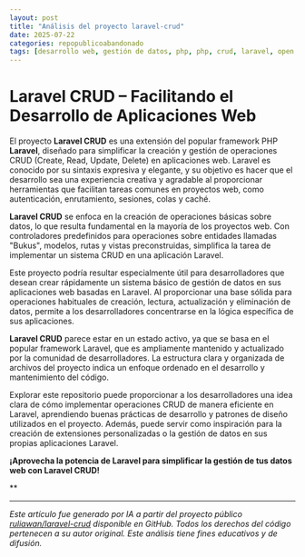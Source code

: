```yaml
---
layout: post
title: "Análisis del proyecto laravel-crud"
date: 2025-07-22
categories: repopublicoabandonado
tags: [desarrollo web, gestión de datos, php, php, crud, laravel, open source, open-source]
---
```


# Laravel CRUD – Facilitando el Desarrollo de Aplicaciones Web

El proyecto **Laravel CRUD** es una extensión del popular framework PHP **Laravel**, diseñado para simplificar la creación y gestión de operaciones CRUD (Create, Read, Update, Delete) en aplicaciones web. Laravel es conocido por su sintaxis expresiva y elegante, y su objetivo es hacer que el desarrollo sea una experiencia creativa y agradable al proporcionar herramientas que facilitan tareas comunes en proyectos web, como autenticación, enrutamiento, sesiones, colas y caché.

**Laravel CRUD** se enfoca en la creación de operaciones básicas sobre datos, lo que resulta fundamental en la mayoría de los proyectos web. Con controladores predefinidos para operaciones sobre entidades llamadas "Bukus", modelos, rutas y vistas preconstruidas, simplifica la tarea de implementar un sistema CRUD en una aplicación Laravel.

Este proyecto podría resultar especialmente útil para desarrolladores que desean crear rápidamente un sistema básico de gestión de datos en sus aplicaciones web basadas en Laravel. Al proporcionar una base sólida para operaciones habituales de creación, lectura, actualización y eliminación de datos, permite a los desarrolladores concentrarse en la lógica específica de sus aplicaciones.

**Laravel CRUD** parece estar en un estado activo, ya que se basa en el popular framework Laravel, que es ampliamente mantenido y actualizado por la comunidad de desarrolladores. La estructura clara y organizada de archivos del proyecto indica un enfoque ordenado en el desarrollo y mantenimiento del código.

Explorar este repositorio puede proporcionar a los desarrolladores una idea clara de cómo implementar operaciones CRUD de manera eficiente en Laravel, aprendiendo buenas prácticas de desarrollo y patrones de diseño utilizados en el proyecto. Además, puede servir como inspiración para la creación de extensiones personalizadas o la gestión de datos en sus propias aplicaciones Laravel.

**¡Aprovecha la potencia de Laravel para simplificar la gestión de tus datos web con Laravel CRUD!**

**

---

*Este artículo fue generado por IA a partir del proyecto público [ruliawan/laravel-crud](https://github.com/ruliawan/laravel-crud) disponible en GitHub. Todos los derechos del código pertenecen a su autor original. Este análisis tiene fines educativos y de difusión.*
